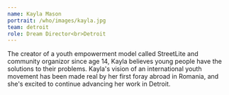 ```yaml
---
name: Kayla Mason
portrait: /who/images/kayla.jpg
team: detroit
role: Dream Director<br>Detroit
---
```


The creator of a youth empowerment model called StreetLite and community organizor since age 14, Kayla believes young people have the solutions to their problems. Kayla's vision of an international youth movement has been made real by her first foray abroad in Romania, and she's excited to continue advancing her work in Detroit.